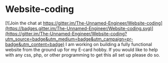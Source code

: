 # Website-coding

[![Join the chat at https://gitter.im/The-Unnamed-Engineer/Website-coding](https://badges.gitter.im/The-Unnamed-Engineer/Website-coding.svg)](https://gitter.im/The-Unnamed-Engineer/Website-coding?utm_source=badge&utm_medium=badge&utm_campaign=pr-badge&utm_content=badge)
I am working on building a fully functional website from the ground up for my E-card hobby.
If you would like to help with any css, php, or other programming to get this all set up please do so.
